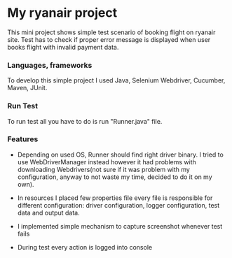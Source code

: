 # My ryanair project

This mini project shows simple test scenario of booking flight on ryanair site.
Test has to check if proper error message is displayed when user books flight with invalid payment data.

### Languages, frameworks
To develop this simple project I used Java, Selenium Webdriver, Cucumber, Maven, JUnit.

### Run Test
To run test all you have to do is run "Runner.java" file.

### Features
* Depending on used OS, Runner should find right driver binary. I tried to use WebDriverManager instead however it had problems with downloading Webdrivers(not sure if it was problem with my configuration, anyway to not waste my time, decided to do it on my own).

* In resources I placed few properties file every file is responsible for different configuration: 
driver configuration, logger configuration, test data and output data.

* I implemented simple mechanism to capture screenshot whenever test fails

* During test every action is logged into console
